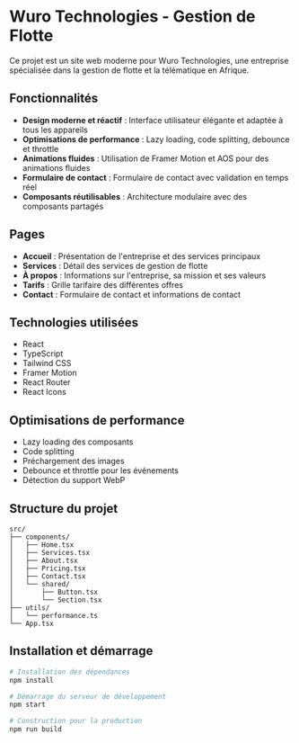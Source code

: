 # Wuro Technologies - Gestion de Flotte

Ce projet est un site web moderne pour Wuro Technologies, une entreprise spécialisée dans la gestion de flotte et la télématique en Afrique.

## Fonctionnalités

- **Design moderne et réactif** : Interface utilisateur élégante et adaptée à tous les appareils
- **Optimisations de performance** : Lazy loading, code splitting, debounce et throttle
- **Animations fluides** : Utilisation de Framer Motion et AOS pour des animations fluides
- **Formulaire de contact** : Formulaire de contact avec validation en temps réel
- **Composants réutilisables** : Architecture modulaire avec des composants partagés

## Pages

- **Accueil** : Présentation de l'entreprise et des services principaux
- **Services** : Détail des services de gestion de flotte
- **À propos** : Informations sur l'entreprise, sa mission et ses valeurs
- **Tarifs** : Grille tarifaire des différentes offres
- **Contact** : Formulaire de contact et informations de contact

## Technologies utilisées

- React
- TypeScript
- Tailwind CSS
- Framer Motion
- React Router
- React Icons

## Optimisations de performance

- Lazy loading des composants
- Code splitting
- Préchargement des images
- Debounce et throttle pour les événements
- Détection du support WebP

## Structure du projet

```
src/
├── components/
│   ├── Home.tsx
│   ├── Services.tsx
│   ├── About.tsx
│   ├── Pricing.tsx
│   ├── Contact.tsx
│   └── shared/
│       ├── Button.tsx
│       └── Section.tsx
├── utils/
│   └── performance.ts
└── App.tsx
```

## Installation et démarrage

```bash
# Installation des dépendances
npm install

# Démarrage du serveur de développement
npm start

# Construction pour la production
npm run build
``` 